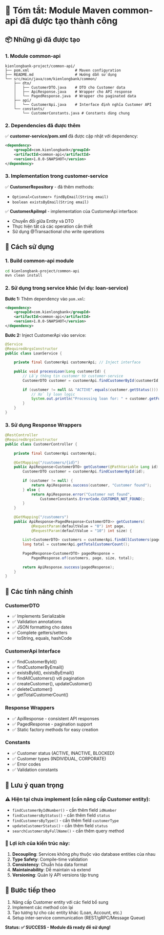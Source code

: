 # 🎯 Tóm tắt: Module Maven common-api đã được tạo thành công

## 📦 Những gì đã được tạo

### 1. Module common-api
```
kienlongbank-project/common-api/
├── pom.xml                     # Maven configuration
├── README.md                   # Hướng dẫn sử dụng
└── src/main/java/com/kienlongbank/common/
    ├── dto/
    │   ├── CustomerDTO.java    # DTO cho Customer data
    │   ├── ApiResponse.java    # Wrapper cho API response
    │   └── PagedResponse.java  # Wrapper cho paginated data
    ├── api/
    │   └── CustomerApi.java    # Interface định nghĩa Customer API
    └── constants/
        └── CustomerConstants.java # Constants dùng chung
```

### 2. Dependencies đã được thêm
✅ **customer-service/pom.xml** đã được cập nhật với dependency:
```xml
<dependency>
    <groupId>com.kienlongbank</groupId>
    <artifactId>common-api</artifactId>
    <version>1.0.0-SNAPSHOT</version>
</dependency>
```

### 3. Implementation trong customer-service
✅ **CustomerRepository** - đã thêm methods:
- `Optional<Customer> findByEmail(String email)`
- `boolean existsByEmail(String email)`

✅ **CustomerApiImpl** - implementation của CustomerApi interface:
- Chuyển đổi giữa Entity và DTO
- Thực hiện tất cả các operation cần thiết
- Sử dụng @Transactional cho write operations

## 🚀 Cách sử dụng

### 1. Build common-api module
```bash
cd kienlongbank-project/common-api
mvn clean install
```

### 2. Sử dụng trong service khác (ví dụ: loan-service)

**Bước 1:** Thêm dependency vào `pom.xml`:
```xml
<dependency>
    <groupId>com.kienlongbank</groupId>
    <artifactId>common-api</artifactId>
    <version>1.0.0-SNAPSHOT</version>
</dependency>
```

**Bước 2:** Inject CustomerApi vào service:
```java
@Service
@RequiredArgsConstructor
public class LoanService {
    
    private final CustomerApi customerApi; // Inject interface
    
    public void processLoan(Long customerId) {
        // Lấy thông tin customer từ customer-service
        CustomerDTO customer = customerApi.findCustomerById(customerId);
        
        if (customer != null && "ACTIVE".equals(customer.getStatus())) {
            // Xử lý loan logic
            System.out.println("Processing loan for: " + customer.getFullName());
        }
    }
}
```

### 3. Sử dụng Response Wrappers

```java
@RestController
@RequiredArgsConstructor
public class CustomerController {
    
    private final CustomerApi customerApi;
    
    @GetMapping("/customers/{id}")
    public ApiResponse<CustomerDTO> getCustomer(@PathVariable Long id) {
        CustomerDTO customer = customerApi.findCustomerById(id);
        
        if (customer != null) {
            return ApiResponse.success(customer, "Customer found");
        } else {
            return ApiResponse.error("Customer not found", 
                CustomerConstants.ErrorCode.CUSTOMER_NOT_FOUND);
        }
    }
    
    @GetMapping("/customers")
    public ApiResponse<PagedResponse<CustomerDTO>> getCustomers(
            @RequestParam(defaultValue = "0") int page,
            @RequestParam(defaultValue = "10") int size) {
        
        List<CustomerDTO> customers = customerApi.findAllCustomers(page, size);
        long total = customerApi.getTotalCustomerCount();
        
        PagedResponse<CustomerDTO> pagedResponse = 
            PagedResponse.of(customers, page, size, total);
        
        return ApiResponse.success(pagedResponse);
    }
}
```

## 🔧 Các tính năng chính

### CustomerDTO
- ✅ Implements Serializable
- ✅ Validation annotations
- ✅ JSON formatting cho dates
- ✅ Complete getters/setters
- ✅ toString, equals, hashCode

### CustomerApi Interface
- ✅ findCustomerById()
- ✅ findCustomerByEmail()
- ✅ existsById(), existsByEmail()
- ✅ findAllCustomers() với pagination
- ✅ createCustomer(), updateCustomer()
- ✅ deleteCustomer()
- ✅ getTotalCustomerCount()

### Response Wrappers
- ✅ ApiResponse<T> - consistent API responses
- ✅ PagedResponse<T> - pagination support
- ✅ Static factory methods for easy creation

### Constants
- ✅ Customer status (ACTIVE, INACTIVE, BLOCKED)
- ✅ Customer types (INDIVIDUAL, CORPORATE)
- ✅ Error codes
- ✅ Validation constants

## 📝 Lưu ý quan trọng

### ⚠️ Hiện tại chưa implement (cần nâng cấp Customer entity):
- `findCustomerByIdNumber()` - cần thêm field `idNumber`
- `findCustomersByStatus()` - cần thêm field `status`  
- `findCustomersByType()` - cần thêm field `customerType`
- `updateCustomerStatus()` - cần thêm field `status`
- `searchCustomersByFullName()` - cần thêm query method

### 🎯 Lợi ích của kiến trúc này:
1. **Decoupling**: Services không phụ thuộc vào database entities của nhau
2. **Type Safety**: Compile-time validation
3. **Consistency**: Chuẩn hóa data format
4. **Maintainability**: Dễ maintain và extend
5. **Versioning**: Quản lý API versions tập trung

## 🚀 Bước tiếp theo
1. Nâng cấp Customer entity với các field bổ sung
2. Implement các method còn lại
3. Tạo tương tự cho các entity khác (Loan, Account, etc.)
4. Setup inter-service communication (REST/gRPC/Message Queue)

**Status: ✅ SUCCESS - Module đã ready để sử dụng!**
